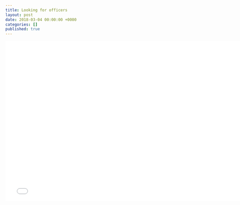 ```yaml
---
title: Looking for officers
layout: post
date: 2018-03-04 00:00:00 +0000
categories: []
published: true
---
```

<div markdown = "0">

<iframe src="[https://docs.google.com/forms/d/e/1FAIpQLScwItmXhP0cmdsRQM-tDXlV_INJPKvudn84YRP2EUHY43VB-w/viewform?embedded=true](https://docs.google.com/forms/d/e/1FAIpQLScwItmXhP0cmdsRQM-tDXlV_INJPKvudn84YRP2EUHY43VB-w/viewform?embedded=true "https://docs.google.com/forms/d/e/1FAIpQLScwItmXhP0cmdsRQM-tDXlV_INJPKvudn84YRP2EUHY43VB-w/viewform?embedded=true")" width="760" height="500" frameborder="0" marginheight="0" marginwidth="0">Loading...</iframe>

</div>